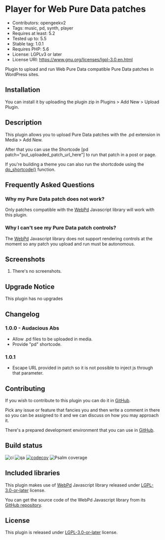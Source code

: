 # Player for Web Pure Data patches
* Contributors: opengeekv2
* Tags: music, pd, synth, player
* Requires at least: 5.2
* Tested up to: 5.5
* Stable tag: 1.0.1
* Requires PHP: 5.6
* License: LGPLv3 or later
* License URI: https://www.gnu.org/licenses/lgpl-3.0.en.html

Plugin to upload and run Web Pure Data compatible Pure Data patches in WordPress sites.

## Installation

You can install it by uploading the plugin zip in Plugins > Add New > Upload Plugin.

## Description

This plugin allows you to upload Pure Data patches with the .pd extension in Media > Add New.

After that you can use the Shortcode [pd patch="put_uploaded_patch_url_here"] to run that patch in a post or page.

If you're building a theme you can also run the shortcdode using the [do_shortcode()](https://developer.wordpress.org/reference/functions/do_shortcode/) function.

## Frequently Asked Questions

### Why my Pure Data patch does not work?

Only patches compatible with the [WebPd](https://github.com/sebpiq/WebPd) Javascript library will work with this plugin.

### Why I can't see my Pure Data patch controls?

The [WebPd](https://github.com/sebpiq/WebPd) Javascript library does not support rendering controls at the moment so any patch you upload and run must be autonomous.

## Screenshots

1. There's no screenshots.

## Upgrade Notice

This plugin has no upgrades

## Changelog

### 1.0.0 - Audacious Abs
* Allow .pd files to be uploaded in media.
* Provide "pd" shortcode.

### 1.0.1
* Escape URL provided in patch so it is not possible to inject js through that parameter.

## Contributing

If you wish to contribute to this plugin you can do it in [GitHub](https://github.com/opengeekv2/player-for-web-pure-data-patches).

Pick any issue or feature that fancies you and then write a comment in there so you can be assigned to it and we can discuss on how you may approach it.

There's a prepared development environment that you can use in [GitHub](https://github.com/opengeekv2/player-for-web-pure-data-patches-dev-env).

## Build status

![ci](https://github.com/opengeekv2/player-for-web-pure-data-patches/workflows/ci/badge.svg)
![qa](https://github.com/opengeekv2/player-for-web-pure-data-patches/workflows/qa/badge.svg)
[![codecov](https://codecov.io/gh/opengeekv2/player-for-web-pure-data-patches/branch/main/graph/badge.svg)](https://codecov.io/gh/opengeekv2/player-for-web-pure-data-patches)
![Psalm coverage](https://shepherd.dev/github/opengeekv2/player-for-web-pure-data-patches/coverage.svg)

## Included libraries

This plugin makes use of [WebPd](https://github.com/sebpiq/WebPd) Javascript library released under [LGPL-3.0-or-later](https://github.com/sebpiq/WebPd/blob/master/COPYING.LESSER) license.

You can get the source code of the WebPd Javascript library from its [GitHub repository](https://github.com/sebpiq/WebPd).

## License

This plugin is released under [LGPL-3.0-or-later](https://github.com/opengeekv2/player-for-web-pure-data-patches/blob/main/LICENSE) license.
